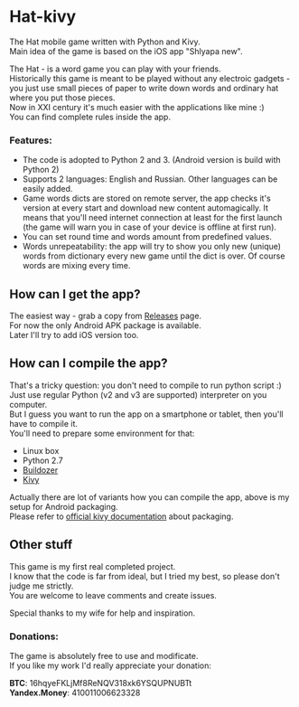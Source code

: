 # Hat-kivy
The Hat mobile game written with Python and Kivy.  
Main idea of the game is based on the iOS app "Shlyapa new".

The Hat - is a word game you can play with your friends.  
Historically this game is meant to be played without any electroic gadgets - you just use small pieces of paper to write down words and ordinary hat where you put those pieces.  
Now in XXI century it's much easier with the applications like mine :)  
You can find complete rules inside the app.  

### Features:
* The code is adopted to Python 2 and 3. (Android version is build with Python 2)
* Supports 2 languages: English and Russian. Other languages can be easily added.
* Game words dicts are stored on remote server, the app checks it's version at every start and download new content automagically. It means that you'll need internet connection at least for the first launch (the game will warn you in case of your device is offline at first run).
* You can set round time and words amount from predefined values.
* Words unrepeatability: the app will try to show you only new (unique) words from dictionary every new game until the dict is over. Of course words are mixing every time.

## How can I get the app?
The easiest way - grab a copy from [Releases](https://github.com/kdeyko/Hat-kivy/releases) page.  
For now the only Android APK package is available.  
Later I'll try to add iOS version too.  

## How can I compile the app?
That's a tricky question: you don't need to compile to run python script :)  
Just use regular Python (v2 and v3 are supported) interpreter on you computer.  
But I guess you want to run the app on a smartphone or tablet, then you'll have to compile it.  
You'll need to prepare some environment for that:
* Linux box 
* Python 2.7
* [Buildozer](https://github.com/kivy/buildozer)
* [Kivy](https://kivy.org/)

Actually there are lot of variants how you can compile the app, above is my setup for Android packaging.  
Please refer to [official kivy documentation](https://kivy.org/docs/guide/packaging.html) about packaging.  

## Other stuff
This game is my first real completed project.  
I know that the code is far from ideal, but I tried my best, so please don't judge me strictly.  
You are welcome to leave comments and create issues.  

Special thanks to my wife for help and inspiration.

### Donations:
The game is absolutely free to use and modificate.  
If you like my work I'd really appreciate your donation:  

**BTC**: 16hqyeFKLjMf8ReNQV318xk6YSQUPNUBTt  
**Yandex.Money**: 410011006623328
